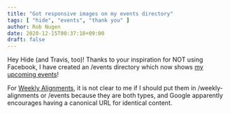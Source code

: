 ```yaml
---
title: "Got responsive images on my events directory"
tags: [ "hide", "events", "thank you" ]
author: Rob Nugen
date: 2020-12-15T00:37:18+09:00
draft: false
---
```


Hey Hide (and Travis, too)!  Thanks to your inspiration for NOT using
Facebook, I have created an /events directory which now shows
[my upcoming events](/events/)!

For [Weekly Alignments](/weekly-alignments/), it is not clear to me if
I should put them in /weekly-alignments or /events because they are
both types, and Google apparently encourages having a canonical URL for
identical content.
